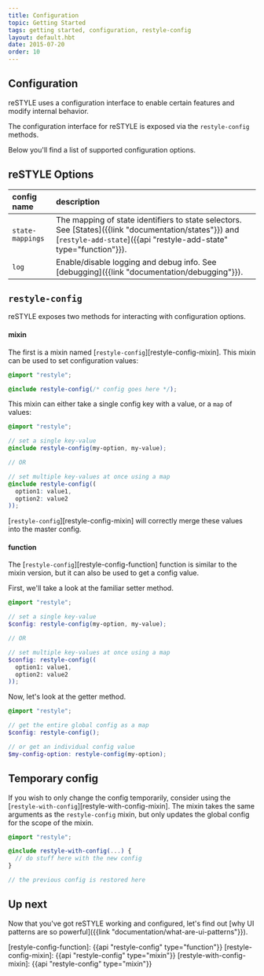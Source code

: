 ```yaml
---
title: Configuration
topic: Getting Started
tags: getting started, configuration, restyle-config
layout: default.hbt
date: 2015-07-20
order: 10
---
```


## Configuration

reSTYLE uses a configuration interface to enable certain features and modify internal behavior.

The configuration interface for reSTYLE is exposed via the `restyle-config` methods.

Below you'll find a list of supported configuration options.

## reSTYLE Options

| config name | description |
| :----------- | :----------- |
| `state-mappings` | The mapping of state identifiers to state selectors. See [States]({{link "documentation/states"}}) and [`restyle-add-state`]({{api "restyle-add-state" type="function"}}). |
| `log` | Enable/disable logging and debug info. See [debugging]({{link "documentation/debugging"}}). |

## `restyle-config`

reSTYLE exposes two methods for interacting with configuration options.

#### mixin

The first is a mixin named [`restyle-config`][restyle-config-mixin]. This mixin can be used to set configuration values:

```scss
@import "restyle";

@include restyle-config(/* config goes here */);
```

This mixin can either take a single config key with a value, or a `map` of values:

```scss
@import "restyle";

// set a single key-value
@include restyle-config(my-option, my-value);

// OR

// set multiple key-values at once using a map
@include restyle-config((
  option1: value1,
  option2: value2
));
```

[`restyle-config`][restyle-config-mixin] will correctly merge these values into the master config.


#### function

The [`restyle-config`][restyle-config-function] function is similar to the mixin version, but it can also be used to get a config value.

First, we'll take a look at the familiar setter method.

```scss
@import "restyle";

// set a single key-value
$config: restyle-config(my-option, my-value);

// OR

// set multiple key-values at once using a map
$config: restyle-config((
  option1: value1,
  option2: value2
));
```

Now, let's look at the getter method.

```scss
@import "restyle";

// get the entire global config as a map
$config: restyle-config();

// or get an individual config value
$my-config-option: restyle-config(my-option);
```

## Temporary config

If you wish to only change the config temporarily, consider using the [`restyle-with-config`][restyle-with-config-mixin]. The mixin takes the same arguments as the `restyle-config` mixin, but only updates the global config for the scope of the mixin.

```scss
@import "restyle";

@include restyle-with-config(...) {
  // do stuff here with the new config
}

// the previous config is restored here
```

## Up next

Now that you've got reSTYLE working and configured, let's find out [why UI patterns are so powerful]({{link "documentation/what-are-ui-patterns"}}).


[restyle-config-function]: {{api "restyle-config" type="function"}}
[restyle-config-mixin]: {{api "restyle-config" type="mixin"}}
[restyle-with-config-mixin]: {{api "restyle-config" type="mixin"}}